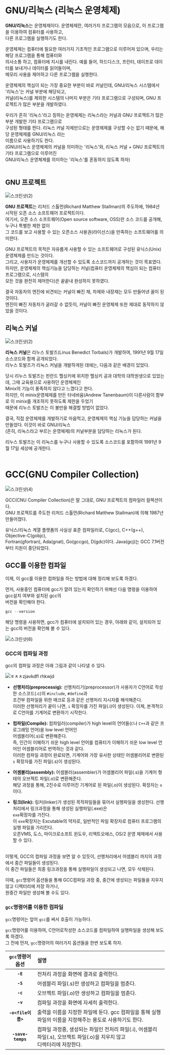 # GNU/리눅스 (리눅스 운영체제)
**GNU/리눅스**는 운영체제이다. 운영체제란, 여러가지 프로그램의 모음으로, 이 프로그램을 이용하여 컴퓨터를 사용하고,<br>
다른 프로그램을 실행하기도 한다.<br>

운영체제는 컴퓨터에 필요한 여러가지 기초적인 프로그램으로 이루어져 있으며, 우리는 해당 프로그램을 통해 컴퓨터와<br>
의사소통 하고, 컴퓨터에 지시를 내린다. 예를 들어, 하드디스크, 프린터, 테이프로 데이터를 보내거나 데이터를 읽어들이며,<br>
메모리 사용을 제어하고 다른 프로그램을 실행한다. <br>

운영체제의 핵심이 되는 가장 중요한 부분이 바로 커널인데, GNU/리눅스 시스템에서 '리눅스'는 커널 부분에 해당되고,<br>
커널(리눅스)를 제외한 시스템의 나머지 부분은 기타 프로그램으로 구성되며, GNU 프로젝트가 많은 부분을 개발하였다.<br>

우리가 흔히 '리눅스'라고 칭하는 운영체제는 리눅스라는 커널과 GNU 프로젝트가 많은 부분 개발한 기타 프로그램으로<br>
구성된 형태를 띈다. 리눅스 커널 자체만으로는 운영체제를 구성할 수는 없기 때문에, 해당 운영체제를 GNU/리눅스 라는<br>
이름으로 사용하기도 한다.<br>
(GNU/리눅스 운영체제의 커널을 의미하는 '리눅스'와, 리눅스 커널 + GNU 프로젝트의 기타 프로그램으로 이루어진<br>
GNU/리눅스 운영체제를 의미하는 '리눅스'를 혼동하지 않도록 하자)<br>
<br>
## GNU 프로젝트
![스크린샷(2)](https://github.com/Yoonsik-2002/data-structure-study/assets/83572199/07f1b9e1-966a-440e-b8cd-2ccf188af167)<br>

**GNU 프로젝트**는 리처드 스톨먼(Richard Matthew Stallman)의 주도하에, 1984년 시작된 오픈 소스 소프트웨어 프로젝트이다.<br>
여기서, 오픈 소스 소프트웨어(Open source software, OSS)란 소스 코드를 공개해, 누구나 특별한 제한 없이<br>
그 코드를 보고 사용할 수 있는 오픈소스 사용권(라이선스)을 만족하는 소프트웨어를 의미한다.<br>

GNU 프로젝트의 목적은 자유롭게 사용할 수 있는 소프트웨어로 구성된 유닉스(Unix) 운영체제를 만드는 것이다.<br>
그리고, 사용자가 운영체제를 개선할 수 있도록 소스코드까지 공개하는 것이 목표였다. <br>
하지만, 운영체제의 핵심기능을 담당하는 커널(컴퓨터 운영체제의 핵심이 되는 컴퓨터 프로그램으로, 시스템의 <br>
모든 것을 완전히 제어한다)은 끝끝내 완성하지 못하였다.<br>

결국 자동차의 엔진에 비견되는 커널이 빠진 채, 차체와 내장재는 모두 만들어낸 꼴이 된 것이다.<br>
엔진이 빠진 자동차가 굴러갈 수 없듯이, 커널이 빠진 운영체제 또한 제대로 동작하지 않았을 것이다. <br>

## 리눅스 커널
![스크린샷(2)](https://github.com/Yoonsik-2002/data-structure-study/assets/83572199/ea9cad97-a3db-497f-bba3-b243489b1b85)<br>

**리눅스 커널**은 리누스 토발즈(Linus Benedict Torbals)가 개발하여, 1991년 9월 17일 소스코드와 함께 공개되었다. <br>
리누스 토발즈가 리눅스 커널을 개발하게된 데에는, 다음과 같은 배경이 있었다.<br>

당시 리누스 토발즈는 핀란드 헬싱키에 위치한 헬싱키 공과 대학의 대학원생으로 있었는데, 그때 교육용으로 사용하던 운영체제인<br>
Minix의 기능이 풍족하지 않다고 느꼈다고 한다.<br>
하지만, 이 minix운영체제를 만든 타네바움(Andrew Tanenbaum)이 다른사람이 함부로 이 minix를 개조하지 못하도록 제한을 두었기<br>
때문에 리누스 토발즈는 이 불만을 해결할 방법이 없었다.<br>

결국, 직접 운영체제를 개발하기로 마음먹고, 운영체제의 핵심 기능을 담당하는 커널을 만들었다. 이것이 바로 GNU/리눅스<br>
(흔히, 리눅스라고 부르는 운영체제)의 커널부분을 담당하는 리눅스가 된다.<br> 

리누스 토발즈는 이 리눅스를 누구나 사용할 수 있도록 소스코드를 포함하여 1991년 9월 17일 세상에 공개한다.<br>
<br>

# GCC(GNU Compiler Collection)
![스크린샷(4)](https://github.com/Yoonsik-2002/data-structure-study/assets/83572199/ec271272-40c5-4a51-bd66-2d6a485c71c8)<br>

GCC(CNU Compiler Collection)은 말 그대로, GNU 프로젝트의 컴파일러 컬렉션이다.<br>
GNU 프로젝트를 주도한 리처드 스톨먼(Richard Matthew Stallman)에 의해 1987년 만들어졌다. <br>

유닉스/리눅스 계열 플랫폼의 사실상 표준 컴파일러로, C(gcc), C++(g++), Objective-C(gobjc),<br>
Fortran(gfortran), Ada(gnat), Go(gccgo), D(gdc)이다. Java(gcj)는 GCC 7.1버전부터 지원이 중단되었다.<br>

## GCC를 이용한 컴파일
이제, 이 gcc를 이용한 컴파일을 하는 방법에 대해 정리해 보도록 하겠다.<br>

먼저, 사용중인 컴퓨터에 gcc가 깔려 있는지 확인하기 위해선 다음 명령을 이용하여 gcc설치 여부와 설치된 gcc의<br>
버전을 확인해야 한다.<br>
```c
gcc --version
```
해당 명령을 사용하면, gcc가 컴퓨터에 설치되어 있는 경우, 아래와 같이, 설치되어 있는 gcc의 버전을 확인해 볼 수 있다.<br>

![스크린샷(6)](https://github.com/Yoonsik-2002/data-structure-study/assets/83572199/6fe015ce-48b1-466c-83d9-7a5007b4edb3)<br>

### GCC의 컴파일 과정
gcc의 컴파일 과정은 아래 그림과 같이 나타낼 수 있다. <br>

![ㅎㅊㅊzjavkdfl rhkwjd](https://github.com/Yoonsik-2002/data-structure-study/assets/83572199/506bc70f-7465-4525-904f-f33b69b65fb3)<br>

- **선행처리(preprocessig):** 선행처리기(preprocessor)가 사용자가 C언어로 작성한 소스코드(.c)의 `#include`, `#define`과<br>
조건부 컴파일을 위한 매크로 등과 같은 선행처리 지시자를 해석해준다.<br>
이러한 선행처리가 끝이 나면, `i` 확장자를 가진 파일(.i)이 생성된다. 이제, 본격적으로 C언어를 기계어로 변환하기 시작한다.<br>

- **컴파일(Compile):** 컴파일러(compiler)가 high level의 언어들(`C`나 `C++`과 같은 프로그래밍 언어)을 low level 언어인<br>
어셈블리어(.s)로 변환해준다.<br>
즉, 인간이 이해하기 쉬운 high level 언어를 컴퓨터가 이해하기 쉬운 low level 언어인 어셈블리어로 번역하는 것과 같다.<br>
이러한 컴파일 과정이 완료되면, 기계어와 가장 유사한 상태인 어셈블리어로 변환된 `s` 확장자를 가진 파일(.s)이 생성된다.<br>

- **어셈블리(assembly):** 어셈블러(assembler)가 어셈블리어 파일(.s)을 기계어 형태의 오브젝트 파일(.o)로 변환해준다.<br>
해당 과정을 통해, 2진수로 이루어진 기계어로 된 파일(.o)이 생성된다. 확장자는 `o`이다.<br>

- **링크(link):** 링커(linker)가 생성된 목적파일들을 묶어서 실행파일을 생성한다. 선행처리에서 링크과정을 통해 생성된 실행파일(.exe)은 <br>
`exe`확장자를 가진다.<br>
이 `exe`확장자는 Excutable의 약자로, 일반적인 파일 확장자로 컴퓨터 프로그램의 실행 파일을 가리킨다.<br>
오픈VMS, 도스, 마이크로소프트 윈도우, 리엑트오에스, OS/2 운영 체제에서 사용할 수 있다.<br>
<br>
이렇게, GCC의 컴파일 과정을 보면 알 수 있듯이, 선행처리에서 어셈블리 까지의 과정에서 중간 파일들이 생성된다.<br>
이 중간 파일들은 최종 링크과정을 통해 실행파일이 생성되고 나면, 모두 삭제된다.<br>

이때, `gcc`명령어 옵션들을 통해 GCC컴파일 과정 중, 중간에 생성되는 파일들을 지우지 않고 디렉터리에 저장 하거나,<br>
원중간 파일만 생성해 볼 수도 있다.<br>

### `gcc`명령어를 이용한 컴파일
`gcc`명령어는 앞어 `gcc`를 써서 호출이 가능하다.<br>

`gcc`명령어를 이용하여, C언어로작성한 소스코드를 컴파일하여 실행파일을 생성해 보도록 하겠다.<br>
그 전에 먼저, `gcc`명령어의 여러가지 옵션들을 한번 보도록 하자.<br>

|`gcc`명령어 옵션|설명|
|:-----:|:---|
|**`-E`**|전처리 과정을 화면에 결과로 출력한다.|
|**`-S`**|어셈블리 파일(.s)만 생성하고 컴파일을 멈춘다.|
|**`-c`**|오브젝트 파일(.o)만 생성하고 컴파일을 멈춘다.|
|**`-v`**|컴파일 과정을 화면에 자세히 출력한다.|
|**`-o<file이름>`**|출력을 이름을 지정한 파일에 둔다. gcc 컴파일을 통해 실행파일의 이름을 지정해주는 용도로 사용하기도 한다.|  
|**`-save-temps`**|컴파일 과정중, 생성되는 파일인 전처리 파일(.i), 어셈블리 파일(.s), 오브젝트 파일(.o)을 지우지 않고<br> 디렉터리에 저장한다.|




